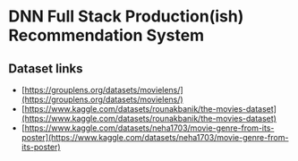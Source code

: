 DNN Full Stack Production(ish) Recommendation System
====================================================


## Dataset links

- [https://grouplens.org/datasets/movielens/](https://grouplens.org/datasets/movielens/)
- [https://www.kaggle.com/datasets/rounakbanik/the-movies-dataset](https://www.kaggle.com/datasets/rounakbanik/the-movies-dataset)
- [https://www.kaggle.com/datasets/neha1703/movie-genre-from-its-poster](https://www.kaggle.com/datasets/neha1703/movie-genre-from-its-poster)